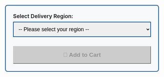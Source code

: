 <div class="price-selector" style="background: #f8f9fa; border: 2px solid #004e92; border-radius: 8px; padding: 1.5rem; margin: 1.5rem 0;">
  <label for="deliveryOption" class="form-label" style="font-weight: 600; font-size: 1.1rem; margin-bottom: 0.5rem; display: block;">Select Delivery Region:</label>
  <select class="form-select" id="deliveryOption" onchange="updatePrice()" style="border: 2px solid #004e92; padding: 0.75rem; font-size: 1.1rem; margin-bottom: 1rem; width: 100%;">
    <option value="">-- Please select your region --</option>

  {% if page.cart_name contains 'PowerShark' %}
    <option value="uk" data-price="{{site.psukprice}}" data-sku="powersharkuk">🇬🇧 UK Delivery - £{{site.psukprice}} (48hr tracked)</option>
    <option value="us" data-price="{{site.psusprice}}" data-sku="powersharkus">🇺🇸 US Delivery - £{{site.psusprice}} (Tariffs Paid)</option>
    <option value="row" data-price="{{site.psrowprice}}" data-sku="powersharkrow">🌍 Rest of World - £{{site.psrowprice}} (International tracked)</option>
  {% elsif page.cart_name contains 'Amiga Denise PCB' %}
    <option value="uk" data-price="{{site.deniseukprice}}" data-sku="deniseuk">🇬🇧 UK Delivery - £{{site.deniseukprice}} (48hr tracked)</option>
    <option value="us" data-price="{{site.deniseusprice}}" data-sku="deniseus">🇺🇸 US Delivery - £{{site.deniseusprice}} (Tariffs/Duites Paid)</option>
    <option value="row" data-price="{{site.deniserowprice}}" data-sku="deniserow">🌍 Rest of World - £{{site.deniserowprice}} (International tracked)</option>
  {% elsif page.cart_name contains 'VGA Adapter' %}
    <option value="uk" data-price="{{site.denisevgapriceuk}}" data-sku="vgaadapter">🇬🇧 UK Delivery - £{{site.denisevgapriceuk}}</option>
    <option value="row" data-price="{{site.denisevgapricerow}}" data-sku="vgaadapterrow">🌍 Rest of World - £{{site.denisevgapricerow}} (International standard)</option>  
  {% elsif page.cart_name contains 'PicoGUS' %}
    <option value="uk" data-price="{{site.picogusukprice}}" data-sku="picogusuk">🇬🇧 UK Delivery - £{{site.picogusukprice}}</option>
    <option value="row" data-price="{{site.picogusrowprice}}" data-sku="picogusrow">🌍 Rest of World - £{{site.picogusrowprice}} (International tracked)</option>
  {% elsif page.cart_name contains 'PicoMEM 8-bit' %}
    <option value="uk" data-price="{{site.picomemukprice}}" data-sku="picomemuk">🇬🇧 UK Delivery - £{{site.picomemukprice}}</option>
    <option value="row" data-price="{{site.picomemrowprice}}" data-sku="picomemrow">🌍 Rest of World - £{{site.picomemrowprice}} (International tracked)</option>
  {% elsif page.cart_name contains 'AdLib Module' %}
    <option value="uk" data-price="{{ site.adlibprice }}" data-sku="adlibpicomem">🇬🇧🌍 Only with PicoMEM - £{{ site.adlibprice }}</option>
    <option value="row" data-price="{{ site.adlibonlyprice }}" data-sku="adlibonly">🇬🇧🌍 Separate Adlib Purchase (without PicoMEM) - £{{ site.adlibonlyprice }} (standard delivery)</option>
  {% elsif page.cart_name contains 'Midi Cable' %}
    <option value="uk" data-price="6" data-sku="midi15uk">🇬🇧 UK Delivery - £6</option>
    <option value="row" data-price="10" data-sku="midi15row">🌍 Rest of World - £10 (International standard)</option>
    {% endif %}
  </select>
  
  <div id="priceDisplay" style="display:none; font-size: 1.4rem; font-weight: 700; color: #004e92; margin: 1rem 0;">
    Price: £<span id="priceAmount">0</span>
  </div>
  
  <button class="btn btn-success btn-lg" id="addToCartBtn" onclick="addToCart()" disabled style="width: 100%; padding: 1rem; font-size: 1.2rem; font-weight: 600;">
    🛒 Add to Cart
  </button>
</div>

<style>
.price-selector .form-select:focus {
  border-color: #ff6b35;
  box-shadow: 0 0 0 0.2rem rgba(255, 107, 53, 0.25);
}

#addToCartBtn:disabled {
  background: #ccc !important;
  border-color: #ccc !important;
  cursor: not-allowed;
}

#addToCartBtn:not(:disabled):hover {
  transform: translateY(-2px);
  box-shadow: 0 4px 12px rgba(0,0,0,0.2);
  transition: all 0.3s ease;
}
</style>